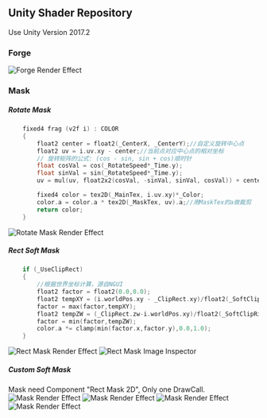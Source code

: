 ﻿## Unity Shader Repository

Use Unity Version 2017.2




### Forge
![](https://github.com/garsonlab/UnityShaderRepository/raw/master/Assets/Forge/forgeResult.png "Forge Render Effect")

### Mask
##### Rotate Mask
```cpp
    fixed4 frag (v2f i) : COLOR
    {
        float2 center = float2(_CenterX, _CenterY);//自定义旋转中心点
        float2 uv = i.uv.xy - center;//当前点对应中心点的相对坐标
        // 旋转矩阵的公式: (cos - sin, sin + cos)顺时针
        float cosVal = cos(_RotateSpeed*_Time.y);
        float sinVal = sin(_RotateSpeed*_Time.y);
        uv = mul(uv, float2x2(cosVal, -sinVal, sinVal, cosVal)) + center;

        fixed4 color = tex2D(_MainTex, i.uv.xy)*_Color;
        color.a = color.a * tex2D(_MaskTex, uv).a;//用MaskTex的a做裁剪
        return color;
    }
```
![](https://github.com/garsonlab/UnityShaderRepository/raw/master/Assets/UIMask/rotateMask.gif "Rotate Mask Render Effect")

##### Rect Soft Mask
```cpp
    if (_UseClipRect) 
    {
        //根据世界坐标计算，源自NGUI
        float2 factor = float2(0.0,0.0);
        float2 tempXY = (i.worldPos.xy - _ClipRect.xy)/float2(_SoftClipLeft, _SoftClipBottom)*step(_ClipRect.xy, i.worldPos.xy);
        factor = max(factor,tempXY);
        float2 tempZW = (_ClipRect.zw-i.worldPos.xy)/float2(_SoftClipRight, _SoftClipTop)*step(i.worldPos.xy,_ClipRect.zw);
        factor = min(factor,tempZW);
        color.a *= clamp(min(factor.x,factor.y),0.0,1.0);
    }
```
![](https://github.com/garsonlab/UnityShaderRepository/raw/master/Assets/UIMask/rectMask.png "Rect Mask Render Effect")
![](https://github.com/garsonlab/UnityShaderRepository/raw/master/Assets/UIMask/rectMaskInspector.png "Rect Mask Image Inspector")

##### Custom Soft Mask
Mask need Component "Rect Mask 2D", Only one DrawCall.
![](https://github.com/garsonlab/UnityShaderRepository/raw/master/Assets/UIMask/soft1.png "Mask Render Effect")
![](https://github.com/garsonlab/UnityShaderRepository/raw/master/Assets/UIMask/soft11.png "Mask Render Effect")
![](https://github.com/garsonlab/UnityShaderRepository/raw/master/Assets/UIMask/soft2.png "Mask Render Effect")
![](https://github.com/garsonlab/UnityShaderRepository/raw/master/Assets/UIMask/soft22.png "Mask Render Effect")

